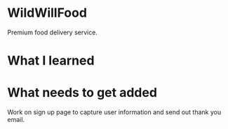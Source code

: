 # WildWillFood
Premium food delivery service.

# What I learned


# What needs to get added
Work on sign up page to capture user information and send out thank you email.
